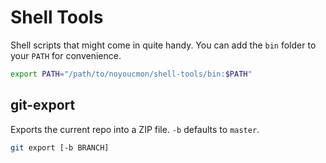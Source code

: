 ﻿Shell Tools
===========

Shell scripts that might come in quite handy. You can add the `bin` folder to your `PATH` for convenience.
```bash
export PATH="/path/to/noyoucmon/shell-tools/bin:$PATH"
```

## git-export
Exports the current repo into a ZIP file. `-b` defaults to `master`.

```bash
git export [-b BRANCH]
```